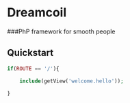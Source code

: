 # Dreamcoil
###PhP framework for smooth people
## Quickstart
```php
if(ROUTE == '/'){

	include(getView('welcome.hello'));

}
```
